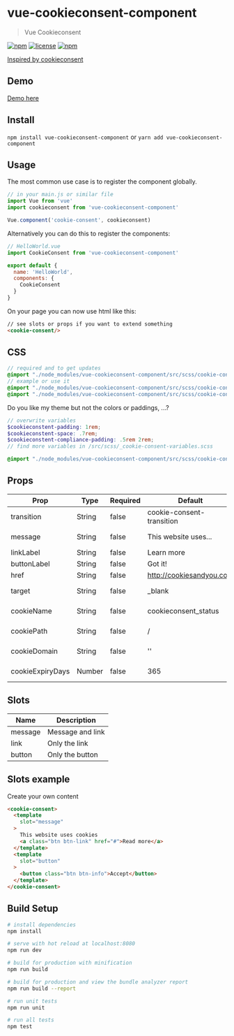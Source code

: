 # vue-cookieconsent-component

> Vue Cookieconsent

[![npm](https://img.shields.io/npm/v/vue-cookieconsent-component.svg?style=for-the-badge)](https://www.npmjs.com/package/vue-cookieconsent-component)
[![license](https://img.shields.io/github/license/mashape/apistatus.svg?style=for-the-badge)](https://github.com/EvodiaAut/vue-cookieconsent-component/blob/master/LICENSE.md)
[![npm](https://img.shields.io/npm/dt/vue-cookieconsent-component.svg?style=for-the-badge)](https://www.npmjs.com/package/vue-cookieconsent-component)

[Inspired by cookieconsent](https://github.com/insites/cookieconsent/)

## Demo

[Demo here](https://evodiaaut.github.io/vue-cookieconsent-component/)

## Install

`npm install vue-cookieconsent-component` or `yarn add vue-cookieconsent-component`

## Usage

The most common use case is to register the component globally.

```js
// in your main.js or similar file
import Vue from 'vue'
import cookieconsent from 'vue-cookieconsent-component'

Vue.component('cookie-consent', cookieconsent)
```

Alternatively you can do this to register the components:

```js
// HelloWorld.vue
import CookieConsent from 'vue-cookieconsent-component'

export default {
  name: 'HelloWorld',
  components: {
    CookieConsent
  }
}
```

On your page you can now use html like this:

```html
// see slots or props if you want to extend something
<cookie-consent/>
```

## CSS

```scss
// required and to get updates
@import "./node_modules/vue-cookieconsent-component/src/scss/cookie-consent";
// example or use it
@import "./node_modules/vue-cookieconsent-component/src/scss/cookie-consent-bottom";
@import "./node_modules/vue-cookieconsent-component/src/scss/cookie-consent-transition";
```

Do you like my theme but not the colors or paddings, ...?

```scss
// overwrite variables
$cookieconstent-padding: 1rem;
$cookieconstent-space: .7rem;
$cookieconstent-compliance-padding: .5rem 2rem;
// find more variables in /src/scss/_cookie-consent-variables.scss

@import "./node_modules/vue-cookieconsent-component/src/scss/cookie-consent";
```

## Props

|Prop|Type|Required|Default|Description
|-|-|-|-|-|
|transition|String|false|cookie-consent-transition|Transition name
|message|String|false|This website uses...|Main message
|linkLabel|String|false|Learn more|Link label
|buttonLabel|String|false|Got it!|Button label
|href|String|false|http://cookiesandyou.com|Target link
|target|String|false|_blank|New window?
|cookieName|String|false|cookieconsent_status|Cookie name
|cookiePath|String|false|/|Cookie path
|cookieDomain|String|false|''|Cookie domain
|cookieExpiryDays|Number|false|365|Cookie expiry days

## Slots

|Name|Description
|-|-|
|message|Message and link
|link|Only the link
|button|Only the button

## Slots example

Create your own content

```html
<cookie-consent>
  <template
    slot="message"
  >
    This website uses cookies
    <a class="btn btn-link" href="#">Read more</a>
  </template>
  <template
    slot="button"
  >
    <button class="btn btn-info">Accept</button>
  </template>
</cookie-consent>
```

## Build Setup

``` bash
# install dependencies
npm install

# serve with hot reload at localhost:8080
npm run dev

# build for production with minification
npm run build

# build for production and view the bundle analyzer report
npm run build --report

# run unit tests
npm run unit

# run all tests
npm test
```

